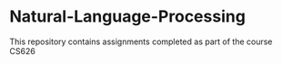 # Natural-Language-Processing
This repository contains assignments completed as part of the course CS626
